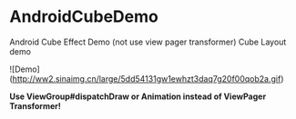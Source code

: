 # AndroidCubeDemo
Android Cube Effect Demo (not use view pager transformer)
Cube Layout demo

![Demo] (http://ww2.sinaimg.cn/large/5dd54131gw1ewhzt3daq7g20f00qob2a.gif)

**Use ViewGroup\#dispatchDraw or Animation instead of ViewPager Transformer!**
